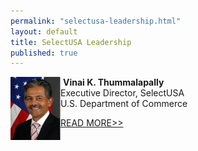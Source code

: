 ```yaml
---
permalink: "selectusa-leadership.html"
layout: default
title: SelectUSA Leadership
published: true
---
```


<P><img style="FLOAT: left" title="Vinai Thummalapally" alt="Vinai Thummalapally" src="images/vinai_thummalapally_1-80x101.jpg" width="80" height="101" />&nbsp;<STRONG>Vinai K. Thummalapally</strong><BR />Executive Director, SelectUSA<BR />U.S. Department of Commerce</p>
<P><A href="vinai-thummalapally.html">READ MORE&gt;&gt;</a></p>
<P>&nbsp;</p>
